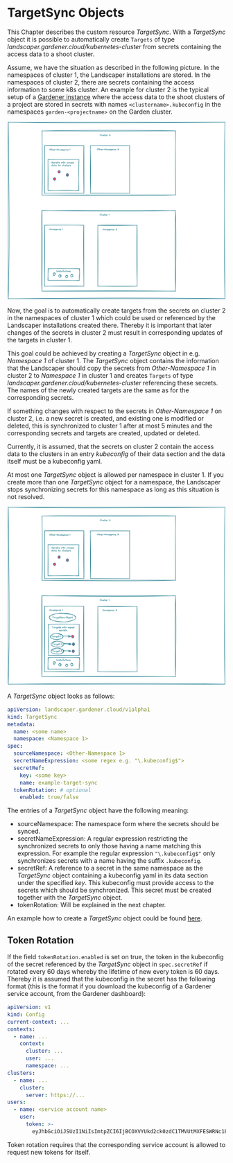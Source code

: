 # TargetSync Objects 

This Chapter describes the custom resource *TargetSync*. With a  *TargetSync* object it is possible to 
automatically create `Targets` of type *landscaper.gardener.cloud/kubernetes-cluster* from secrets containing 
the access data to a shoot cluster.

Assume, we have the situation as described in the following picture. In the namespaces of cluster 1, the Landscaper 
installations are stored. In the namespaces of cluster 2, there are secrets containing the access information to some
k8s cluster. An example for cluster 2 is the typical setup of a [Gardener instance](https://gardener.cloud/) where 
the access data to the shoot clusters of a project are stored in secrets with names `<clustername>.kubeconfig` in the
namespaces `garden-<projectname>` on the Garden cluster.

![targets-sync1](images/target-sync1.png)


Now, the goal is to automatically create targets from the secrets on cluster 2 in the namespaces of cluster 1 which
could be used or referenced by the Landscaper installations created there. Thereby it is important that later changes 
of the secrets in cluster 2 must result in corresponding updates of the targets in cluster 1.

This goal could be achieved by creating a *TargetSync* object in e.g. *Namespace 1* of cluster 1. The *TargetSync* object 
contains the information that the Landscaper should copy the secrets from *Other-Namespace 1* in cluster 2 
to *Namespace 1* in cluster 1 and creates `Targets` of type *landscaper.gardener.cloud/kubernetes-cluster* 
referencing these secrets. The names of the newly created targets are the same as for the corresponding secrets.

If something changes with respect to the secrets in *Other-Namespace 1* on cluster 2, i.e. a new secret is created,
and existing one is modified or deleted, this is synchronized to cluster 1 after at most 5 minutes and the 
corresponding secrets and targets are created, updated or deleted.

Currently, it is assumed, that the secrets on cluster 2 contain the access data to the clusters in an entry 
*kubeconfig* of their data section and the data itself must be a kubeconfig yaml.

At most one *TargetSync* object is allowed per namespace in cluster 1. If you create more than one *TargetSync* object 
for a namespace, the Landscaper stops synchronizing secrets for this namespace as long as this situation is not resolved.

![targets-sync2](images/target-sync2.png)

A *TargetSync* object looks as follows:

```yaml
apiVersion: landscaper.gardener.cloud/v1alpha1
kind: TargetSync
metadata:
  name: <some name>
  namespace: <Namespace 1>
spec:
  sourceNamespace: <Other-Namespace 1>
  secretNameExpression: <some regex e.g. "\.kubeconfig$">
  secretRef:
    key: <some key>
    name: example-target-sync
  tokenRotation: # optional
    enabled: true/false
```

The entries of a *TargetSync* object have the following meaning:

- sourceNamespace: The namespace form where the secrets should be synced.
- secretNameExpression: A regular expression restricting the synchronized secrets to only those having a name
  matching this expression. For example the regular expression `"\.kubeconfig$"` only synchronizes secrets with a 
  name having the suffix `.kubeconfig`.
- secretRef: A reference to a secret in the same namespace as the *TargetSync* object containing a kubeconfig 
  yaml in its data section under the specified *key*. This kubeconfig must provide access to the secrets which 
  should be synchronized. This secret must be created together with the *TargetSync* object. 
- tokenRotation: Will be explained in the next chapter.

An example how to create a *TargetSync* object could be found 
[here](https://github.com/gardener/landscaper-examples/tree/master/sync-targets).

## Token Rotation

If the field `tokenRotation.enabled` is set on true, the token in the kubeconfig of the secret referenced by
the *TargetSync* object in `spec.secretRef` if rotated every 60 days whereby the lifetime of new every token is 60 
days. Thereby it is assumed that the kubeconfig in the secret has the following format (this is the format if you 
download the kubeconfig of a Gardener service account, from the Gardener dashboard):

```yaml
apiVersion: v1
kind: Config
current-context: ...
contexts:
  - name: ...
    context:
      cluster: ...
      user: ...
      namespace: ...
clusters:
  - name: ...
    cluster:
      server: https://...
users:
  - name: <service account name>
    user:
      token: >-
        eyJhbGciOiJSUzI1NiIsImtpZCI6IjBCOXVYUkd2ck0zdC1TMVUtMXFESWRNc1BPYzR...
```

Token rotation requires that the corresponding service account is allowed to request new tokens for itself.






